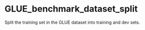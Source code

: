 # GLUE_benchmark_dataset_split
 Split the training set in the GLUE dataset into training and dev sets.
